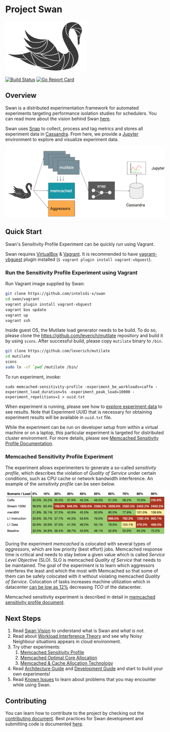 <!--
 Copyright (c) 2017 Intel Corporation

 Licensed under the Apache License, Version 2.0 (the "License");
 you may not use this file except in compliance with the License.
 You may obtain a copy of the License at

      http://www.apache.org/licenses/LICENSE-2.0

 Unless required by applicable law or agreed to in writing, software
 distributed under the License is distributed on an "AS IS" BASIS,
 WITHOUT WARRANTIES OR CONDITIONS OF ANY KIND, either express or implied.
 See the License for the specific language governing permissions and
 limitations under the License.
-->

# Project Swan

![Swan diagram](/images/swan-logo.png)

[![Build Status](https://travis-ci.org/intelsdi-x/swan.svg?branch=master)](https://travis-ci.org/intelsdi-x/swan) [![Go Report Card](https://goreportcard.com/badge/github.com/intelsdi-x/swan)](https://goreportcard.com/report/github.com/intelsdi-x/swan)

## Overview
Swan is a distributed experimentation framework for automated experiments targeting performance isolation studies for schedulers. You can read more about the vision behind Swan [here](docs/vision.md).

Swan uses [Snap](https://github.com/intelsdi-x/snap) to collect, process and tag metrics and stores all experiment data in [Cassandra](http://cassandra.apache.org/). From here, we provide a [Jupyter](http://jupyter.org/) environment to explore and visualize experiment data.

![Swan architecture](/images/swan.png)

## Quick Start

Swan's Sensitivity Profile Experiment can be quickly run using Vagrant.

Swan requires [VirtualBox](https://www.virtualbox.org/) & [Vagrant](https://www.vagrantup.com/). It is recommended to have [vagrant-vbguest](https://github.com/dotless-de/vagrant-vbguest) plugin installed (`$ vagrant plugin install vagrant-vbguest`).

### Run the Sensitivity Profile Experiment using Vagrant

Run Vagrant image supplied by Swan:

```bash
git clone https://github.com/intelsdi-x/swan
cd swan/vagrant
vagrant plugin install vagrant-vbguest
vagrant box update
vagrant up
vagrant ssh
```

Inside guest OS, the Mutilate load generator needs to be build. To do so, please clone the https://github.com/leverich/mutilate repository and build it by using `scons`. After successful build, please copy `mutilate` binary to `/bin`.

```bash
git clone https://github.com/leverich/mutilate
cd mutilate
scons
sudo ln -sf `pwd`/mutilate /bin/
```
To run experiment, invoke:

```
sudo memcached-sensitivity-profile -experiment_be_workloads=caffe -experiment_load_duration=5s -experiment_peak_load=10000 -experiment_repetitions=1 > uuid.txt
```

When experiment is running, please see how to [explore experiment data](/jupyter/README.md) to see results. Note that Experiment UUID that is necessary for obtaining experiment results will be available in `uuid.txt` file.

While the experiment can be run on developer setup from within a virtual machine or on a laptop, this particular experiment is targeted for  distributed cluster environment. For more details, please see [Memcached Sensitivity Profile Documentation](/experiments/memcached-sensitivity-profile/README.md).

### Memcached Sensitivity Profile Experiment

The experiment allows experimenters to generate a so-called _sensitivity profile_, which describes the violation of _Quality of Service_ under certain conditions, such as CPU cache or network bandwidth interference. An example of the _sensitivity profile_ can be seen below.

![Sensitivity profile](/images/sensitivity-profile.png)

During the experiment *memcached* is colocated with several types of _aggressors_, which are low priority (best effort) jobs. Memcached response time is critical and needs to stay below a given value which is called _Service Level Objective_ (SLO). SLO is memcached _Quality of Service_ that needs to be maintained. The goal of the experiment is to learn which aggressors interferes the least and which the most with Memcached so that some of them can be safely colocated with it without violating memcached _Quality of Service_. Colocation of tasks increases machine utilization which in datacenter [can be low as 12%](https://www.nrdc.org/sites/default/files/data-center-efficiency-assessment-IP.pdf) decreasing _TCO_ of the datacenter.

Memcached sensitivity experiment is described in detail in [memcached sensitivity profile document](experiments/memcached-sensitivity-profile/README.md).



## Next Steps

1. Read [Swan Vision](/docs/vision.md) to understand what is Swan and *what is not*.
1. Read about [Workload Interference Theory](/experiments/memcached-sensitivity-profile/docs/theory.md) and see why Noisy Neighbour situations appears in cloud environment.
1. Try other experiments:
   1. [Memcached Sensitivity Profile](/experiments/memcached-sensitivity-profile/README.md)
   1. [Memcached Optimal Core Allocation](/experiments/optimal-core-allocation/README.md)
   1. [Memcached & Cache Allocation Technology](/experiments/memcached-cat/README.md)
1. Read [Architecture Guide](/docs/architecture.md) and [Development Guide](/docs/development.md) and start to build your own experiments!
1. Read [Known Issues](/docs/known_issues.md) to learn about problems that you may encounter while using Swan.

## Contributing

You can learn how to contribute to the project by checking out the [contributing document](CONTRIBUTING.md). Best practices for Swan development and submitting code is documented [here](docs/development.md).
